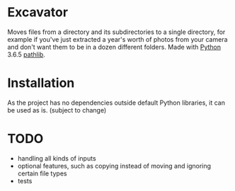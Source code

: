# Excavator
Moves files from a directory and its subdirectories to a single directory, for example if you've just extracted a year's worth of photos from your camera and don't want them to be in a dozen different folders. Made with [Python](https://www.python.org/) 3.6.5 [pathlib](https://docs.python.org/3/library/pathlib.html).

# Installation
As the project has no dependencies outside default Python libraries, it can be used as is. (subject to change)

# TODO
- handling all kinds of inputs
- optional features, such as copying instead of moving and ignoring certain file types
- tests
